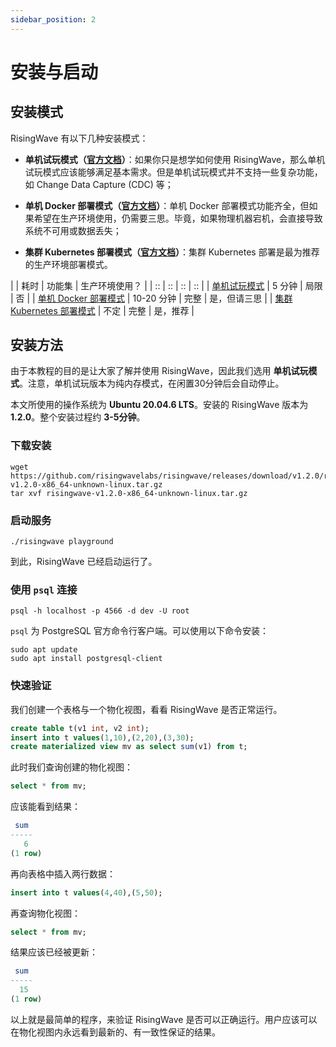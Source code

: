 ```yaml
---
sidebar_position: 2
---
```


# 安装与启动

## 安装模式

RisingWave 有以下几种安装模式：

- **单机试玩模式（[官方文档](https://docs.risingwave.com/docs/current/risingwave-trial/?method=overview)）**：如果你只是想学如何使用 RisingWave，那么单机试玩模式应该能够满足基本需求。但是单机试玩模式并不支持一些复杂功能，如 Change Data Capture (CDC) 等；

- **单机 Docker 部署模式（[官方文档](https://docs.risingwave.com/docs/current/risingwave-trial/?method=docker-compose)）**：单机 Docker 部署模式功能齐全，但如果希望在生产环境使用，仍需要三思。毕竟，如果物理机器宕机，会直接导致系统不可用或数据丢失；

- **集群 Kubernetes 部署模式（[官方文档](https://docs.risingwave.com/docs/dev/risingwave-kubernetes/)）**：集群 Kubernetes 部署是最为推荐的生产环境部署模式。

|  | 耗时 | 功能集 | 生产环境使用？ |
| :: | :: | :: | :: |
|  [单机试玩模式](https://docs.risingwave.com/docs/current/risingwave-trial/?method=overview)   |  5 分钟      | 局限 | 否 |
|  [单机 Docker 部署模式](https://docs.risingwave.com/docs/current/risingwave-trial/?method=docker-compose)  | 10-20 分钟        | 完整 | 是，但请三思 |
|  [集群 Kubernetes 部署模式](https://docs.risingwave.com/docs/dev/risingwave-kubernetes/)  | 不定        | 完整 | 是，推荐 |

## 安装方法

由于本教程的目的是让大家了解并使用 RisingWave，因此我们选用 **单机试玩模式**。注意，单机试玩版本为纯内存模式，在闲置30分钟后会自动停止。

本文所使用的操作系统为 **Ubuntu 20.04.6 LTS**。安装的 RisingWave 版本为 **1.2.0**。整个安装过程约 **3-5分钟**。

### 下载安装
```shell
wget https://github.com/risingwavelabs/risingwave/releases/download/v1.2.0/risingwave-v1.2.0-x86_64-unknown-linux.tar.gz
tar xvf risingwave-v1.2.0-x86_64-unknown-linux.tar.gz
```

### 启动服务
```shell
./risingwave playground
```
到此，RisingWave 已经启动运行了。

### 使用 `psql` 连接
```shell
psql -h localhost -p 4566 -d dev -U root
```

`psql` 为 PostgreSQL 官方命令行客户端。可以使用以下命令安装：
```shell
sudo apt update
sudo apt install postgresql-client
```

### 快速验证
我们创建一个表格与一个物化视图，看看 RisingWave 是否正常运行。
```sql
create table t(v1 int, v2 int);
insert into t values(1,10),(2,20),(3,30);
create materialized view mv as select sum(v1) from t;
```

此时我们查询创建的物化视图：
```sql
select * from mv;
```

应该能看到结果：
```sql
 sum
-----
   6
(1 row)
```

再向表格中插入两行数据：
```sql
insert into t values(4,40),(5,50);
```

再查询物化视图：
```sql
select * from mv;
```

结果应该已经被更新：
```sql
 sum
-----
  15
(1 row)
```

以上就是最简单的程序，来验证 RisingWave 是否可以正确运行。用户应该可以在物化视图内永远看到最新的、有一致性保证的结果。
